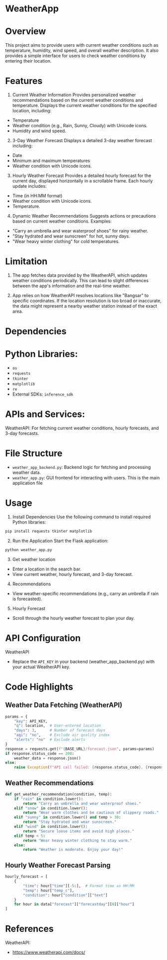 # WeatherApp

# Overview
This project aims to provide users with current weather conditions such as temperature, humidity, wind speed, and overall weather description. It also provides a simple interface for users to check weather conditions by entering their location.

# Features
1. Current Weather Information
Provides personalized weather recommendations based on the current weather conditions and temperature.
Displays the current weather conditions for the specified location, including:
- Temperature
- Weather condition (e.g., Rain, Sunny, Cloudy) with Unicode icons.
- Humidity and wind speed.

2. 3-Day Weather Forecast
Displays a detailed 3-day weather forecast including:
- Date
- Minimum and maximum temperatures
- Weather condition with Unicode icons.
  
3. Hourly Weather Forecast
Provides a detailed hourly forecast for the current day, displayed horizontally in a scrollable frame.
Each hourly update includes:
- Time (in HH:MM format)
- Weather condition with Unicode icons.
- Temperature.   

4. Dynamic Weather Recommendations
Suggests actions or precautions based on current weather conditions. Examples:
- "Carry an umbrella and wear waterproof shoes" for rainy weather.
- "Stay hydrated and wear sunscreen" for hot, sunny days.
- "Wear heavy winter clothing" for cold temperatures.
  
# Limitation
1. The app fetches data provided by the WeatherAPI, which updates weather conditions periodically. This can lead to slight differences between the app's information and the real-time 
   weather.

2. App relies on how WeatherAPI resolves locations like "Bangsar" to specific coordinates. If the location resolution is too broad or inaccurate, the data might represent a nearby weather 
   station instead of the exact area.

# Dependencies
# Python Libraries:
- `os`
- `requests`
- `tkinter`
- `matplotlib`
- `re`
- External SDKs: `inference_sdk`

# APIs and Services:
WeatherAPI: For fetching current weather conditions, hourly forecasts, and 3-day forecasts.

# File Structure
- `weather_app_backend.py`: Backend logic for fetching and processing weather data.
- `weather_app.py`: GUI frontend for interacting with users. This is the main application file

# Usage
1. Install Dependencies Use the following command to install required Python libraries:
```bash
pip install requests tkinter matplotlib
```
2. Run the Application
   Start the Flask application:
```bash
python weather_app.py
```

3. Get weather location

- Enter a location in the search bar.
- View current weather, hourly forecast, and 3-day forecast.

4. Recommendations
- View weather-specific recommendations (e.g., carry an umbrella if rain is forecasted).

5. Hourly Forecast
- Scroll through the hourly weather forecast to plan your day.
  
# API Configuration
WeatherAPI
- Replace the `API_KEY` in your backend (weather_app_backend.py) with your actual WeatherAPI key.

# Code Highlights
## Weather Data Fetching (WeatherAPI)
```python
params = {
    "key": API_KEY,
    "q": location,  # User-entered location
    "days": 3,      # Number of forecast days
    "aqi": "no",    # Exclude air quality index
    "alerts": "no"  # Exclude alerts
}
response = requests.get(f"{BASE_URL}/forecast.json", params=params)
if response.status_code == 200:
    weather_data = response.json()
else:
    raise Exception(f"API call failed: {response.status_code}, {response.text}")
```
    
## Weather Recommendations
```python
def get_weather_recommendation(condition, temp):
    if "rain" in condition.lower():
        return "Carry an umbrella and wear waterproof shoes."
    elif "snow" in condition.lower():
        return "Wear warm clothes and be cautious of slippery roads."
    elif "sunny" in condition.lower() and temp > 30:
        return "Stay hydrated and wear sunscreen."
    elif "wind" in condition.lower():
        return "Secure loose items and avoid high places."
    elif temp < 5:
        return "Wear heavy winter clothing to stay warm."
    else:
        return "Weather is moderate. Enjoy your day!"
```

## Hourly Weather Forecast Parsing
```python
hourly_forecast = [
    {
        "time": hour["time"][-5:],  # Format time as HH:MM
        "temp": hour["temp_c"],
        "condition": hour["condition"]["text"]
    }
    for hour in data["forecast"]["forecastday"][0]["hour"]
]
```

# References
WeatherAPI: 
- https://www.weatherapi.com/docs/

